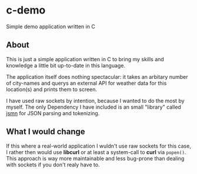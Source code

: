 # c-demo
Simple demo application written in C

## About
This is just a simple application written in C to bring my skills and knowledge a little bit up-to-date in this language.

The application itself does nothing spectacular: it takes an arbitary number of city-names and querys an external API for weather data for this location(s) and prints them to screen.

I have used raw sockets by intention, because I wanted to do the most by myself. The only Dependency I have included is an small "library" called [jsmn](https://github.com/zserge/jsmn) for JSON parsing and tokenizing.

## What I would change
If this where a real-world application I wuldn't use raw sockets for this case, I rather then would use **libcurl** or at least a system-call to **curl** via `popen()`. This approach is way more maintainable and less bug-prone than dealing with sockets if you don't realy have to.

